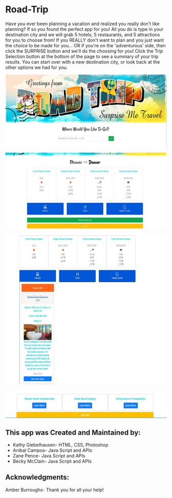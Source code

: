 # Road-Trip

Have you ever been planning a vacation and realized you really don't like planning?  If so you found the perfect app for you!  All you do is type in your destination city and we will grab 5 hotels, 5 restaurants, and 5 attractions for you to choose from!  If you REALLY don't want to plan and you just want the choice to be made for you... OR if you're on the 'adventurous' side, then click the SURPRISE button and we'll do the choosing for you!  Click the Trip Selection button at the bottom of the page to see a summary of your trip results.  You can start over with a new destination city, or look back at the other options we had for you.

![Road-Trip Home Page](/images/home.JPG)

![Road-Trip Search Results](/images/results.JPG)

![Road-Trip Hotel Results](/images/hotelResult.JPG)

![Road-Trip Quick Itinerary](/images/itinerary.JPG)

This app was Created and Maintained by:
--------------------------------------------
* Kathy Giebelhausen- HTML, CSS, Photoshop
* Anibal Campos- Java Script and APIs
* Zane Pence- Java Script and APIs
* Becky McClain- Java Script and APIs

Acknowledgments:
----------------------
Amber Burroughs- Thank you for all your help!